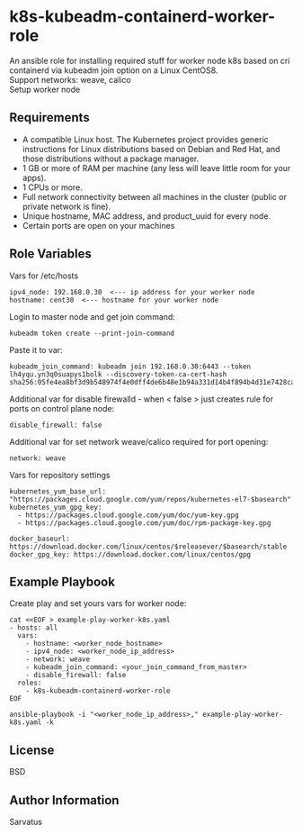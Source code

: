k8s-kubeadm-containerd-worker-role
=========

An ansible role for installing required stuff for worker node k8s based on cri containerd via kubeadm join option on a Linux CentOS8.  
Support networks: weave, calico  
Setup worker node
    
    
Requirements
------------

- A compatible Linux host. The Kubernetes project provides generic instructions for Linux distributions based on Debian and Red Hat, and those distributions without a package manager.
- 1 GB or more of RAM per machine (any less will leave little room for your apps).
- 1 CPUs or more.
- Full network connectivity between all machines in the cluster (public or private network is fine).
- Unique hostname, MAC address, and product_uuid for every node.
- Certain ports are open on your machines

  
  
Role Variables
--------------

Vars for  /etc/hosts

```
ipv4_node: 192.168.0.30  <--- ip address for your worker node  
hostname: cent30  <--- hostname for your worker node  
```
Login to master node and get join command:  
```
kubeadm token create --print-join-command
```
Paste it to var:
```
kubeadm_join_command: kubeadm join 192.168.0.30:6443 --token lh4yqu.yn3q0suapys1bolk --discovery-token-ca-cert-hash sha256:05fe4ea8bf3d9b548974f4e0dff4de6b48e1b94a331d14b4f894b4d31e7428ca
```
Additional var for disable firewalld - when < false > just creates rule for ports on control plane node: 
```
disable_firewall: false
```
Additional var for set network weave/calico required for port opening: 
```
network: weave
```

Vars for repository settings
```
kubernetes_yum_base_url: "https://packages.cloud.google.com/yum/repos/kubernetes-el7-$basearch"  
kubernetes_yum_gpg_key:
  - https://packages.cloud.google.com/yum/doc/yum-key.gpg  
  - https://packages.cloud.google.com/yum/doc/rpm-package-key.gpg

docker_baseurl: https://download.docker.com/linux/centos/$releasever/$basearch/stable  
docker_gpg_key: https://download.docker.com/linux/centos/gpg
```
  
  
Example Playbook
----------------

Create play and set yours vars for worker node:
```
cat <<EOF > example-play-worker-k8s.yaml
- hosts: all
  vars:
    - hostname: <worker_node_hostname>
    - ipv4_node: <worker_node_ip_address>
    - network: weave
    - kubeadm_join_command: <your_join_command_from_master>
    - disable_firewall: false
  roles:
    - k8s-kubeadm-containerd-worker-role
EOF
```
```
ansible-playbook -i "<worker_node_ip_address>," example-play-worker-k8s.yaml -k
```

License
-------

BSD

Author Information
------------------

Sarvatus 
